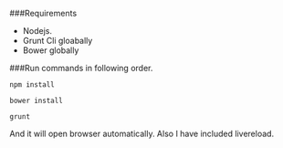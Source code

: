 ###Requirements

- Nodejs.
- Grunt Cli gloabally
- Bower globally


###Run commands in following order.

`npm install`

`bower install`

`grunt`

And it will open browser automatically. Also I have included livereload.
